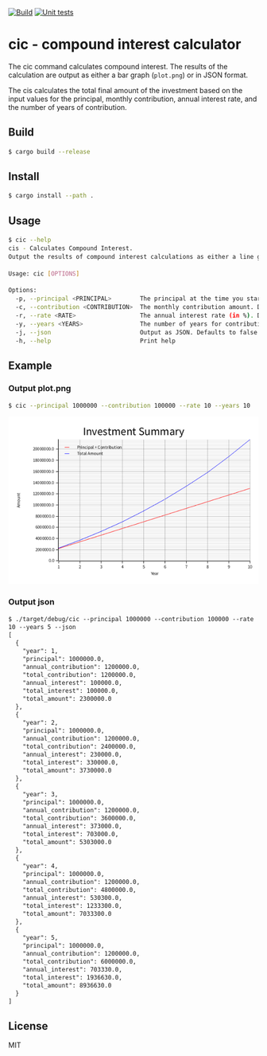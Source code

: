 [![Build](https://github.com/nao1215/cic/actions/workflows/build.yml/badge.svg)](https://github.com/nao1215/cic/actions/workflows/build.yml)
[![Unit tests](https://github.com/nao1215/cic/actions/workflows/test.yml/badge.svg)](https://github.com/nao1215/cic/actions/workflows/test.yml)

# cic - compound interest calculator
The cic command calculates compound interest. The results of the calculation are output as either a bar graph (`plot.png`) or in JSON format.

The cis calculates the total final amount of the investment based on the input values for the principal, monthly contribution, annual interest rate, and the number of years of contribution.

## Build
```bash
$ cargo build --release
```

## Install
```bash
$ cargo install --path .
```

## Usage
```bash
$ cic --help
cis - Calculates Compound Interest.
Output the results of compound interest calculations as either a line graph image or JSON.

Usage: cic [OPTIONS]

Options:
  -p, --principal <PRINCIPAL>        The principal at the time you started investing. Defaults to 0
  -c, --contribution <CONTRIBUTION>  The monthly contribution amount. Defaults to 1
  -r, --rate <RATE>                  The annual interest rate (in %). Defaults to 5
  -y, --years <YEARS>                The number of years for contributions. Defaults to 5
  -j, --json                         Output as JSON. Defaults to false
  -h, --help                         Print help
```

## Example
### Output plot.png

```bash
$ cic --principal 1000000 --contribution 100000 --rate 10 --years 10
```

![plot](./doc/image/plot.png)

### Output json

```shell
$ ./target/debug/cic --principal 1000000 --contribution 100000 --rate 10 --years 5 --json
[
  {
    "year": 1,
    "principal": 1000000.0,
    "annual_contribution": 1200000.0,
    "total_contribution": 1200000.0,
    "annual_interest": 100000.0,
    "total_interest": 100000.0,
    "total_amount": 2300000.0
  },
  {
    "year": 2,
    "principal": 1000000.0,
    "annual_contribution": 1200000.0,
    "total_contribution": 2400000.0,
    "annual_interest": 230000.0,
    "total_interest": 330000.0,
    "total_amount": 3730000.0
  },
  {
    "year": 3,
    "principal": 1000000.0,
    "annual_contribution": 1200000.0,
    "total_contribution": 3600000.0,
    "annual_interest": 373000.0,
    "total_interest": 703000.0,
    "total_amount": 5303000.0
  },
  {
    "year": 4,
    "principal": 1000000.0,
    "annual_contribution": 1200000.0,
    "total_contribution": 4800000.0,
    "annual_interest": 530300.0,
    "total_interest": 1233300.0,
    "total_amount": 7033300.0
  },
  {
    "year": 5,
    "principal": 1000000.0,
    "annual_contribution": 1200000.0,
    "total_contribution": 6000000.0,
    "annual_interest": 703330.0,
    "total_interest": 1936630.0,
    "total_amount": 8936630.0
  }
]
```

## License
MIT

